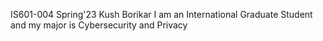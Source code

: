 IS601-004 Spring'23
Kush Borikar
I am an International Graduate Student and my major is Cybersecurity and Privacy

